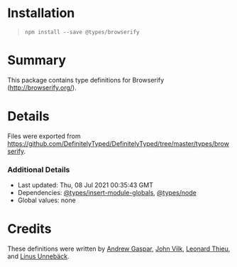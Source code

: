 # Installation
> `npm install --save @types/browserify`

# Summary
This package contains type definitions for Browserify (http://browserify.org/).

# Details
Files were exported from https://github.com/DefinitelyTyped/DefinitelyTyped/tree/master/types/browserify.

### Additional Details
 * Last updated: Thu, 08 Jul 2021 00:35:43 GMT
 * Dependencies: [@types/insert-module-globals](https://npmjs.com/package/@types/insert-module-globals), [@types/node](https://npmjs.com/package/@types/node)
 * Global values: none

# Credits
These definitions were written by [Andrew Gaspar](https://github.com/AndrewGaspar), [John Vilk](https://github.com/jvilk), [Leonard Thieu](https://github.com/leonard-thieu), and [Linus Unnebäck](https://github.com/LinusU).
